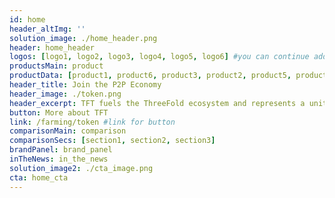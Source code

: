```yaml
---
id: home
header_altImg: ''
solution_image: ./home_header.png
header: home_header
logos: [logo1, logo2, logo3, logo4, logo5, logo6] #you can continue adding logos as needed
productsMain: product
productData: [product1, product6, product3, product2, product5, product4]
header_title: Join the P2P Economy
header_image: ./token.png
header_excerpt: TFT fuels the ThreeFold ecosystem and represents a unit of compute and storage capacity on the ThreeFold Grid. Get your TFT now to start your journey on the new Internet.
button: More about TFT
link: /farming/token #link for button
comparisonMain: comparison
comparisonSecs: [section1, section2, section3]
brandPanel: brand_panel
inTheNews: in_the_news
solution_image2: ./cta_image.png
cta: home_cta
---
```

